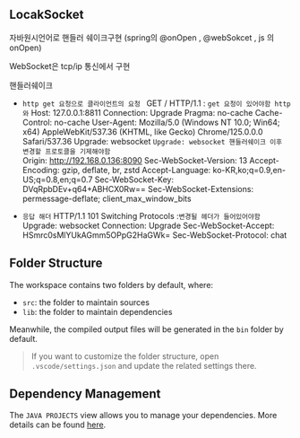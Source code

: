 ## LocakSocket

자바원시언어로 핸들러 쉐이크구현 (spring의 @onOpen , @webSokcet , js 의 onOpen)

WebSocket은 tcp/ip 통신에서 구현

핸들러쉐이크
- `http get 요청으로 클라이언트의 요청 `
 GET / HTTP/1.1               : `get 요청이 있어야함 http 와`
Host: 127.0.0.1:8811
Connection: Upgrade
Pragma: no-cache
Cache-Control: no-cache
User-Agent: Mozilla/5.0 (Windows NT 10.0; Win64; x64) AppleWebKit/537.36 (KHTML, like Gecko) Chrome/125.0.0.0 Safari/537.36
Upgrade: websocket                                    `Upgrade: websocket 핸들러쉐이크 이후 변경할 프로토클을 기제해야함`  
Origin: http://192.168.0.136:8090
Sec-WebSocket-Version: 13
Accept-Encoding: gzip, deflate, br, zstd
Accept-Language: ko-KR,ko;q=0.9,en-US;q=0.8,en;q=0.7
Sec-WebSocket-Key: DVqRpbDEv+q64+ABHCX0Rw==
Sec-WebSocket-Extensions: permessage-deflate; client_max_window_bits

- `응답 해더`
HTTP/1.1 101 Switching Protocols       :`변경될 헤더가 들어있어야함`
Upgrade: websocket
Connection: Upgrade
Sec-WebSocket-Accept: HSmrc0sMlYUkAGmm5OPpG2HaGWk=
Sec-WebSocket-Protocol: chat


## Folder Structure

The workspace contains two folders by default, where:

- `src`: the folder to maintain sources
- `lib`: the folder to maintain dependencies

Meanwhile, the compiled output files will be generated in the `bin` folder by default.

> If you want to customize the folder structure, open `.vscode/settings.json` and update the related settings there.

## Dependency Management

The `JAVA PROJECTS` view allows you to manage your dependencies. More details can be found [here](https://github.com/microsoft/vscode-java-dependency#manage-dependencies).
